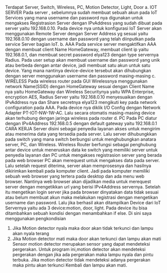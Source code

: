Terdapat Server, Switch, Wireless, PC, Motion Detector, Light, Door
a.	IOT SERVER
Pada server , sebelumnya sudah membuat sebuah akun pada IoT Services yang mana username dan password nya digunakan untuk mengakses Registrasion Server dengan IPvAddress yang sudah dibuat pada server yaitu 192.168.0.10. Pada device nya untuk konfigurasi IoT Server akan menggunakan Remote Server dengan Server Address yg sesuai yaitu 192.168.0.10 dengan username dan password yang telah diinputkan pada service Server bagian IoT.
b.	AAA
Pada service server mengaktifkan AAA dengan membuat client Name HomeGateway, membuat client ip yaitu 192.168.0.1, dan membuat secret password elya123 dengan type servernya Radius. Pada user setup akan membuat username dan password yang unik atau berbeda dengan antar device, jadi membuat satu akun untuk satu device. Yang mana nantinya device-device tersebut akan dihubungkan dengan server menggunakan username dan password masing-masing
c.	WIRELESS
Pada wireless router pada GUI Wirelessnya menggunakan network Name(SSID) dengan HomeGateway sesuai dengan Client Name nya yaitu HomeGateway dan Wireless Securitynya yaitu WPA Enterprise, encryption AES, Radius Server yaitu 192.168.0.10 menyesuaikan dengan IPvAddress nya dan Share secretnya elya123 mengikuti key pada network configuration pada AAA. Pada device nya diklik I/O Config dengan Network Adapter PT-IOT-NW-1W-AC. Lalu secara otomatis masing-masing device akan terhubung dengan jaringa wireless pada router
d.	PC
Pada PC diatur dengan IPv4Address 192.168.0.5 dengan default gateway yaitu 192.168.0.1
CARA KERJA
Server disini sebagai penyedia layanan akses untuk mengirim atau menerima data yang tersedia pada server. Lalu server dihubungkkan pada switch yang mana switch berbungsi untuk menghubungkan anatara server, PC, dan Wireless. Wireless Router berfungsi sebagai penghubung antar device untuk meneruskan data ke switch yang memiliki server untuk penyedia layanan dan PC untuk mengakses registrasion server yang berada pada web browser
PC akan merequest untuk mengakses data pada server. Lalu setelah request diterima, server akan memprosesnya dan hasilnya dikirimkan kembali pada komputer client. Jadi pada komputer memiliki sebuah web browser yang tertera pada desktop dan ada menu web browser. Nantinya web browser akan dijadikan media untuk merequest server dengan  mengetikkan url yang berisi IPv4Address servernya. Setelah itu  mengetikan login server jika pada browser dinyatakan data tidak sesuai atau belum membuat akun maka melakukan registrasi dengan mengetikan username dan password. Lalu jika berhasil akan ditampilkan Device dari IoT Servernya yaitu ada 3 device:motion, door, light.  Pada device itu bisa ditambahkan sebuah kondisi dengan menambahkan if else. Di sini saya menggunakan pengkondisian
1.	Jika Motion detector nyala maka door akan tidak terkunci dan lampu akan nyala terang
2.	Jika Motion detector mati maka door akan terkunci dan lampu akan mati
Sensor motion detector merupakan sensor yang dapat mendeteksi pergerakan. Untuk program ini,motion detector akan mendeteksi pergerakan dengan jika ada pergerakan maka lampu nyala dan pintu terbuka. Jika motion detector tidak mendeteksi adanya pergerakan maka pintu akan terkunci Kembali dan lampu akan mati.

